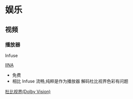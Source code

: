 # 娱乐

## 视频

### 播放器

Infuse

[IINA]("https://iina.io/")

- 免费
- 相比 Infuse 流畅,纯粹是作为播放器
  解码杜比视界色彩有问题

[杜比视界(Dolby Vision)]("https://www.dolby.com/zh-cn/Technologies/dolby-vision/")
